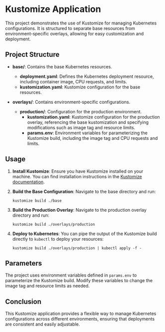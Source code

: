 # Kustomize Application

This project demonstrates the use of Kustomize for managing Kubernetes configurations. It is structured to separate base resources from environment-specific overlays, allowing for easy customization and deployment.

## Project Structure

- **base/**: Contains the base Kubernetes resources.
  - **deployment.yaml**: Defines the Kubernetes deployment resource, including container image, CPU requests, and limits.
  - **kustomization.yaml**: Kustomize configuration for the base resources.

- **overlays/**: Contains environment-specific configurations.
  - **production/**: Configuration for the production environment.
    - **kustomization.yaml**: Kustomize configuration for the production overlay, referencing the base kustomization and specifying modifications such as image tag and resource limits.
    - **params.env**: Environment variables for parameterizing the Kustomize build, including the image tag and CPU requests and limits.

## Usage

1. **Install Kustomize**: Ensure you have Kustomize installed on your machine. You can find installation instructions in the [Kustomize documentation](https://kubectl.docs.kubernetes.io/).

2. **Build the Base Configuration**: Navigate to the base directory and run:
   ```
   kustomize build ./base
   ```

3. **Build the Production Overlay**: Navigate to the production overlay directory and run:
   ```
   kustomize build ./overlays/production
   ```

4. **Deploy to Kubernetes**: You can pipe the output of the Kustomize build directly to `kubectl` to deploy your resources:
   ```
   kustomize build ./overlays/production | kubectl apply -f -
   ```

## Parameters

The project uses environment variables defined in `params.env` to parameterize the Kustomize build. Modify these variables to change the image tag and resource limits as needed.

## Conclusion

This Kustomize application provides a flexible way to manage Kubernetes configurations across different environments, ensuring that deployments are consistent and easily adjustable.